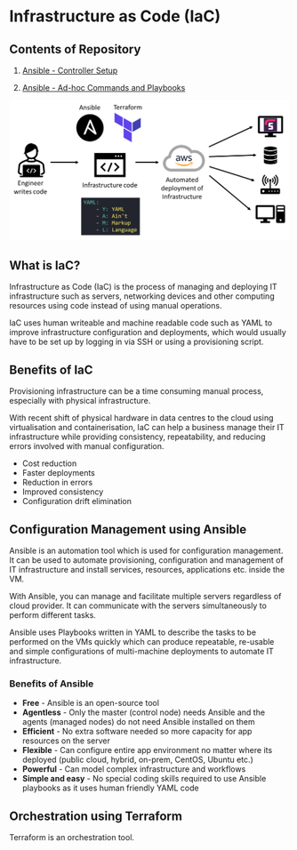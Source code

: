 # Infrastructure as Code (IaC)

## Contents of Repository

   1. [Ansible - Controller Setup](https://github.com/bradley-woods/tech230-iac/blob/main/ansible-controller-setup.md)

   2. [Ansible - Ad-hoc Commands and Playbooks](https://github.com/bradley-woods/tech230-iac/blob/main/ansible-adhoc-and-playbook.md)

![IaC Diagram](images/iac-diagram.png)

## What is IaC?

Infrastructure as Code (IaC) is the process of managing and deploying IT infrastructure such as servers, networking devices and other computing resources using code instead of using manual operations.

IaC uses human writeable and machine readable code such as YAML to improve infrastructure configuration and deployments, which would usually have to be set up by logging in via SSH or using a provisioning script.

## Benefits of IaC

Provisioning infrastructure can be a time consuming manual process, especially with physical infrastructure.

With recent shift of physical hardware in data centres to the cloud using virtualisation and containerisation, IaC can help a business manage their IT infrastructure while providing consistency, repeatability, and reducing errors involved with manual configuration.

- Cost reduction
- Faster deployments
- Reduction in errors
- Improved consistency
- Configuration drift elimination

## Configuration Management using Ansible

Ansible is an automation tool which is used for configuration management. It can be used to automate provisioning, configuration and management of IT infrastructure and install services, resources, applications etc. inside the VM.

With Ansible, you can manage and facilitate multiple servers regardless of cloud provider. It can communicate with the servers simultaneously to perform different tasks.

Ansible uses Playbooks written in YAML to describe the tasks to be performed on the VMs quickly which can produce repeatable, re-usable and simple configurations of multi-machine deployments to automate IT infrastructure.

### Benefits of Ansible

- **Free** - Ansible is an open-source tool
- **Agentless** - Only the master (control node) needs Ansible and the agents (managed nodes) do not need Ansible installed on them
- **Efficient** - No extra software needed so more capacity for app resources on the server
- **Flexible** - Can configure entire app environment no matter where its deployed (public cloud, hybrid, on-prem, CentOS, Ubuntu etc.)
- **Powerful** - Can model complex infrastructure and workflows
- **Simple and easy** - No special coding skills required to use Ansible playbooks as it uses human friendly YAML code

## Orchestration using Terraform

Terraform is an orchestration tool.
